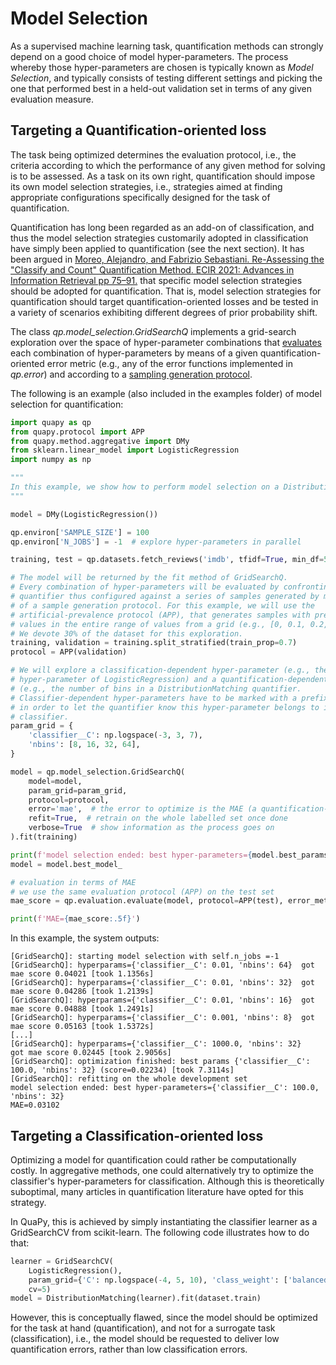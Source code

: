 # Model Selection

As a supervised machine learning task, quantification methods
can strongly depend on a good choice of model hyper-parameters.
The process whereby those hyper-parameters are chosen is
typically known as _Model Selection_, and typically consists of
testing different settings and picking the one that performed
best in a held-out validation set in terms of any given
evaluation measure.

## Targeting a Quantification-oriented loss

The task being optimized determines the evaluation protocol,
i.e., the criteria according to which the performance of 
any given method for solving is to be assessed.
As a task on its own right, quantification should impose
its own model selection strategies, i.e., strategies 
aimed at finding appropriate configurations 
specifically designed for the task of quantification. 

Quantification has long been regarded as an add-on of
classification, and thus the model selection strategies
customarily adopted in classification have simply been
applied to quantification (see the next section).
It has been argued in [Moreo, Alejandro, and Fabrizio Sebastiani. 
Re-Assessing the "Classify and Count" Quantification Method. 
ECIR 2021: Advances in Information Retrieval pp 75–91.](https://link.springer.com/chapter/10.1007/978-3-030-72240-1_6)
that specific model selection strategies should
be adopted for quantification. That is, model selection
strategies for quantification should target 
quantification-oriented losses and be tested in a variety
of scenarios exhibiting different degrees of prior 
probability shift.

The class _qp.model_selection.GridSearchQ_ implements a grid-search exploration over the space of 
hyper-parameter combinations that [evaluates](./evaluation) 
each combination of hyper-parameters by means of a given quantification-oriented
error metric (e.g., any of the error functions implemented
in _qp.error_) and according to a 
[sampling generation protocol](./protocols).

The following is an example (also included in the examples folder) of model selection for quantification:

```python
import quapy as qp
from quapy.protocol import APP
from quapy.method.aggregative import DMy
from sklearn.linear_model import LogisticRegression
import numpy as np

"""
In this example, we show how to perform model selection on a DistributionMatching quantifier.
"""

model = DMy(LogisticRegression())

qp.environ['SAMPLE_SIZE'] = 100
qp.environ['N_JOBS'] = -1  # explore hyper-parameters in parallel

training, test = qp.datasets.fetch_reviews('imdb', tfidf=True, min_df=5).train_test

# The model will be returned by the fit method of GridSearchQ.
# Every combination of hyper-parameters will be evaluated by confronting the
# quantifier thus configured against a series of samples generated by means
# of a sample generation protocol. For this example, we will use the
# artificial-prevalence protocol (APP), that generates samples with prevalence
# values in the entire range of values from a grid (e.g., [0, 0.1, 0.2, ..., 1]).
# We devote 30% of the dataset for this exploration.
training, validation = training.split_stratified(train_prop=0.7)
protocol = APP(validation)

# We will explore a classification-dependent hyper-parameter (e.g., the 'C'
# hyper-parameter of LogisticRegression) and a quantification-dependent hyper-parameter
# (e.g., the number of bins in a DistributionMatching quantifier.
# Classifier-dependent hyper-parameters have to be marked with a prefix "classifier__"
# in order to let the quantifier know this hyper-parameter belongs to its underlying
# classifier.
param_grid = {
    'classifier__C': np.logspace(-3, 3, 7),
    'nbins': [8, 16, 32, 64],
}

model = qp.model_selection.GridSearchQ(
    model=model,
    param_grid=param_grid,
    protocol=protocol,
    error='mae',  # the error to optimize is the MAE (a quantification-oriented loss)
    refit=True,  # retrain on the whole labelled set once done
    verbose=True  # show information as the process goes on
).fit(training)

print(f'model selection ended: best hyper-parameters={model.best_params_}')
model = model.best_model_

# evaluation in terms of MAE
# we use the same evaluation protocol (APP) on the test set
mae_score = qp.evaluation.evaluate(model, protocol=APP(test), error_metric='mae')

print(f'MAE={mae_score:.5f}')
```

In this example, the system outputs:
```
[GridSearchQ]: starting model selection with self.n_jobs =-1
[GridSearchQ]: hyperparams={'classifier__C': 0.01, 'nbins': 64}	 got mae score 0.04021 [took 1.1356s]
[GridSearchQ]: hyperparams={'classifier__C': 0.01, 'nbins': 32}	 got mae score 0.04286 [took 1.2139s]
[GridSearchQ]: hyperparams={'classifier__C': 0.01, 'nbins': 16}	 got mae score 0.04888 [took 1.2491s]
[GridSearchQ]: hyperparams={'classifier__C': 0.001, 'nbins': 8}	 got mae score 0.05163 [took 1.5372s]
[...]
[GridSearchQ]: hyperparams={'classifier__C': 1000.0, 'nbins': 32}	 got mae score 0.02445 [took 2.9056s]
[GridSearchQ]: optimization finished: best params {'classifier__C': 100.0, 'nbins': 32} (score=0.02234) [took 7.3114s]
[GridSearchQ]: refitting on the whole development set
model selection ended: best hyper-parameters={'classifier__C': 100.0, 'nbins': 32}
MAE=0.03102
```


## Targeting a Classification-oriented loss

Optimizing a model for quantification could rather be 
computationally costly.
In aggregative methods, one could alternatively try to optimize 
the classifier's hyper-parameters for classification.
Although this is theoretically suboptimal, many articles in 
quantification literature have opted for this strategy.

In QuaPy, this is achieved by simply instantiating the 
classifier learner as a GridSearchCV from scikit-learn. 
The following code illustrates how to do that:

```python
learner = GridSearchCV(
    LogisticRegression(),
    param_grid={'C': np.logspace(-4, 5, 10), 'class_weight': ['balanced', None]},
    cv=5)
model = DistributionMatching(learner).fit(dataset.train)
```

However, this is conceptually flawed, since the model should be
optimized for the task at hand (quantification), and not for a surrogate task (classification),
i.e., the model should be requested to deliver low quantification errors, rather
than low classification errors.



